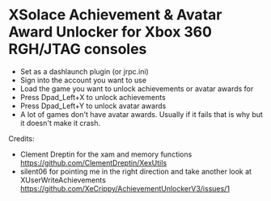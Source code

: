 # XSolace Achievement & Avatar Award Unlocker for Xbox 360 RGH/JTAG consoles 

* Set as a dashlaunch plugin (or jrpc.ini)
* Sign into the account you want to use 
* Load the game you want to unlock achievements or avatar awards for
* Press Dpad_Left+X to unlock achievements
* Press Dpad_Left+Y to unlock avatar awards
* A lot of games don't have avatar awards. Usually if it fails that is why but it doesn't make it crash.

Credits:
* Clement Dreptin for the xam and memory functions https://github.com/ClementDreptin/XexUtils
* silent06 for pointing me in the right direction and take another look at XUserWriteAchievements https://github.com/XeCrippy/AchievementUnlockerV3/issues/1
